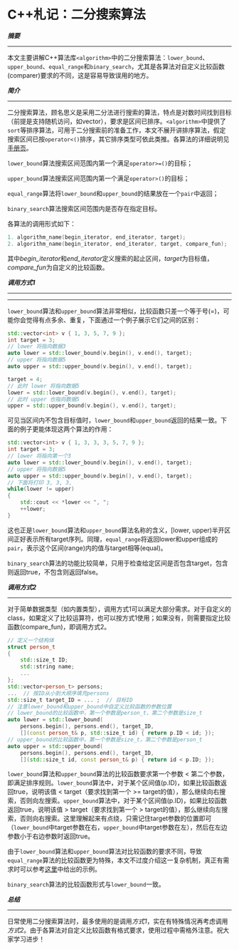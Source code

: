 # C++札记：二分搜索算法

***摘要***

------

本文主要讲解C++算法库`<algorithm>`中的二分搜索算法：`lower_bound`、`upper_bound`、`equal_range`和`binary_search`，尤其是各算法对自定义比较函数(comparer)要求的不同，这是容易导致误用的地方。



***简介***

------

二分搜索算法，顾名思义是采用二分法进行搜索的算法，特点是对数时间找到目标（前提是支持随机访问，如vector），要求是区间已排序。`<algorithm>`中提供了`sort`等排序算法，可用于二分搜索前的准备工作，本文不展开讲排序算法，假定搜索区间已按`operator<()`排序，其它排序类型可依此类推。各算法的详细说明见[手册页](https://zh.cppreference.com/w/cpp/algorithm)。



`lower_bound`算法搜索区间范围内第一个满足`operator>=()`的目标；

`upper_bound`算法搜索区间范围内第一个满足`operator>()`的目标；

`equal_range`算法将`lower_bound`和`upper_bound`的结果放在一个`pair`中返回；

`binary_search`算法搜索区间范围内是否存在指定目标。



各算法的调用形式如下：

```c++
1. algorithm_name(begin_iterator, end_iterator, target);
2. algorithm_name(begin_iterator, end_iterator, target, compare_fun);
```

其中*begin_iterator*和*end_iterator*定义搜索的起止区间，*target*为目标值，*compare_fun*为自定义的比较函数。



***调用方式1***

***

------

`lower_bound`算法和`upper_bound`算法非常相似，比较函数只差一个等于号(=)，可能你会觉得有点多余、重复，下面通过一个例子展示它们之间的区别：

```c++
std::vector<int> v { 1, 3, 5, 7, 9 };
int target = 3;
// lower 将指向数据3
auto lower = std::lower_bound(v.begin(), v.end(), target);
// upper 将指向数据5
auto upper = std::upper_bound(v.begin(), v.end(), target);

target = 4;
// 此时 lower 将指向数据5
lower = std::lower_bound(v.begin(), v.end(), target);
// 此时 upper 也指向数据5
upper = std::upper_bound(v.begin(), v.end(), target);
```

可见当区间内不包含目标值时，`lower_bound`和`upper_bound`返回的结果一致。下面的例子更能体现这两个算法的作用：

```c++
std::vector<int> v { 1, 3, 3, 3, 5, 7, 9 };
int target = 3;
// lower 将指向第一个3
auto lower = std::lower_bound(v.begin(), v.end(), target);
// upper 将指向数据5
auto upper = std::upper_bound(v.begin(), v.end(), target);
// 下面将打印 3, 3, 3, 
while(lower != upper)
{
    std::cout << *lower << ", ";
    ++lower;
}
```

这也正是`lower_bound`算法和`upper_bound`算法名称的含义，[lower, upper)半开区间正好表示所有target序列。同理，`equal_range`将返回lower和upper组成的`pair`，表示这个区间(range)内的值与target相等(equal)。



`binary_search`算法的功能比较简单，只用于检查给定区间是否包含target，包含则返回true，不包含则返回false。



***调用方式2***

------

对于简单数据类型（如内置类型），调用方式1可以满足大部分需求。对于自定义的class，如果定义了比较运算符，也可以按方式1使用；如果没有，则需要指定比较函数(compare_fun)，即调用方式2。

```c++
// 定义一个结构体
struct person_t
{
    std::size_t ID;
    std::string name;
    ...
};
std::vector<person_t> persons;
...  // 按ID从小到大顺序填充persons
std::size_t target_ID = ... ;  // 目标ID
// 注意lower_bound和upper_bound中自定义比较函数的参数位置
// lower_bound的比较函数中，第一个参数是person_t，第二个参数是size_t
auto lower = std::lower_bound(
    persons.begin(), persons.end(), target_ID,
    [](const person_t& p, std::size_t id) { return p.ID < id; });
// upper_bound的比较函数中，第一个参数是size_t，第二个参数是person_t
auto upper = std::upper_bound(
    persons.begin(), persons.end(), target_ID,
    [](std::size_t id, const person_t& p) { return id < p.ID; });   
```

`lower_bound`算法和`upper_bound`算法的比较函数要求第一个参数 < 第二个参数，即满足排序规则。`lower_bound`算法中，对于某个区间值(p.ID)，如果比较函数返回true，说明该值 < target（要求找到第一个 >= target的值），那么继续向右搜索，否则向左搜索。`upper_bound`算法中，对于某个区间值(p.ID)，如果比较函数返回true，说明该值 > target（要求找到第一个 > target的值），那么继续向左搜索，否则向右搜索。这里理解起来有点绕，只需记住target参数的位置即可（`lower_bound`中target参数在右，`upper_bound`中target参数在左），然后在左边参数小于右边参数时返回true。



由于`lower_bound`算法和`upper_bound`算法对比较函数的要求不同，导致`equal_range`算法的比较函数更为特殊，本文不过度介绍这一复杂机制，真正有需求时可以参考[这里](https://zh.cppreference.com/w/cpp/algorithm/equal_range)中给出的示例。



`binary_search`算法的比较函数形式与`lower_bound`一致。



***总结***

------

日常使用二分搜索算法时，最多使用的是调用*方式1*，实在有特殊情况再考虑调用*方式2*。由于各算法对自定义比较函数有格式要求，使用过程中需格外注意。祝大家学习进步！
